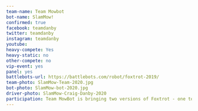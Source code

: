 ```yaml
---
team-name: Team Mowbot
bot-name: SlamMow!
confirmed: true
facebook: teamdanby
twitter: teamdanby
instagram: teamdanby
youtube:
heavy-compete: Yes
heavy-static: no
other-compete: no
vip-event: yes
panel: yes
battlebots-url: https://battlebots.com/robot/foxtrot-2019/
team-photo: SlamMow-Team-2020.jpg
bot-photo: SlamMow-bot-2020.jpg
driver-photo: SlamMow-Craig-Danby-2020
participation: Team MowBot is bringing two versions of Foxtrot - one to fight in the heavyweight arena and another to show! You can also hear about Foxtrot in a panel discussion and meet the team at the Ruckus VIP Fundraiser!
---
```

